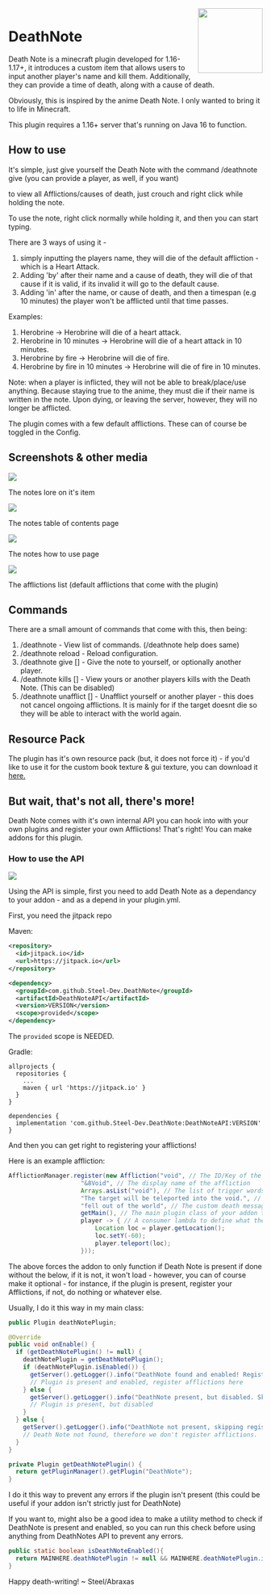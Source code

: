 <img align="right" width="128" height="128" src="https://github.com/Steel-Dev/DeathNote/blob/main/icon_enlarged.png?raw=truee">

# DeathNote

Death Note is a minecraft plugin developed for 1.16-1.17+, it introduces a custom item that allows users to input another player's name and kill them. Additionally, they can provide a time of death, along with a cause of death.

Obviously, this is inspired by the anime Death Note. I only wanted to bring it to life in Minecraft.

This plugin requires a 1.16+ server that's running on Java 16 to function.

## How to use
It's simple, just give yourself the Death Note with the command /deathnote give (you can provide a player, as well, if you want)

to view all Afflictions/causes of death, just crouch and right click while holding the note.

To use the note, right click normally while holding it, and then you can start typing.

There are 3 ways of using it - 

1) simply inputting the players name, they will die of the default affliction - which is a Heart Attack. 
2) Adding 'by' after their name and a cause of death, they will die of that cause if it is valid, if its invalid it will go to the default cause.
3) Adding 'in' after the name, or cause of death, and then a timespan (e.g 10 minutes) the player won't be afflicted until that time passes.

Examples:

1) Herobrine -> Herobrine will die of a heart attack.
2) Herobrine in 10 minutes -> Herobrine will die of a heart attack in 10 minutes.
3) Herobrine by fire -> Herobrine will die of fire.
4) Herobrine by fire in 10 minutes -> Herobrine will die of fire in 10 minutes.

Note: when a player is inflicted, they will not be able to break/place/use anything. Because staying true to the anime, they must die if their name is written in the note. Upon dying, or leaving the server, however, they will no longer be afflicted.

The plugin comes with a few default afflictions. These can of course be toggled in the Config.

## Screenshots & other media

![](https://github.com/Steel-Dev/DeathNote/blob/main/Screenshots/NoteLore.png?raw=true)

The notes lore on it's item


![](https://github.com/Steel-Dev/DeathNote/blob/main/Screenshots/TableOfContents.png?raw=true)

The notes table of contents page


![](https://github.com/Steel-Dev/DeathNote/blob/main/Screenshots/HowToUse.png?raw=true)

The notes how to use page


![](https://github.com/Steel-Dev/DeathNote/blob/main/Screenshots/Afflictions.png?raw=true)

The afflictions list (default afflictions that come with the plugin)

## Commands
There are a small amount of commands that come with this, then being:

1) /deathnote - View list of commands. (/deathnote help does same)
2) /deathnote reload - Reload configuration.
3) /deathnote give [<player>] - Give the note to yourself, or optionally another player.
4) /deathnote kills [<player>] - View yours or another players kills with the Death Note. (This can be disabled)
5) /deathnote unafflict [<player>] - Unafflict yourself or another player - this does not cancel ongoing afflictions. It is mainly for if the target doesnt die so they will be able to interact with the world again.

## Resource Pack
The plugin has it's own resource pack (but, it does not force it) - if you'd like to use it for the custom book texture & gui texture, you can download it [here.](https://www.dropbox.com/s/0gg58qu43abfxj4/DeathNote_ResourcePack.zip?dl=1)

## But wait, that's not all, there's more!
Death Note comes with it's own internal API you can hook into with your own plugins and register your own Afflictions! That's right! You can make addons for this plugin.

### How to use the API

[![](https://jitpack.io/v/Steel-Dev/DeathNote.svg)](https://jitpack.io/#Steel-Dev/DeathNote)

Using the API is simple, first you need to add Death Note as a dependancy to your addon - and as a depend in your plugin.yml.

First, you need the jitpack repo

Maven:
```xml
<repository>
  <id>jitpack.io</id>
  <url>https://jitpack.io</url>
</repository>
```

```xml
<dependency>
  <groupId>com.github.Steel-Dev.DeathNote</groupId>
  <artifactId>DeathNoteAPI</artifactId>
  <version>VERSION</version>
  <scope>provided</scope>
</dependency>
```

The `provided` scope is NEEDED.

Gradle:
```
allprojects {
  repositories {
    ...
    maven { url 'https://jitpack.io' }
  }
}
```

```
dependencies {
  implementation 'com.github.Steel-Dev.DeathNote:DeathNoteAPI:VERSION'
}
```

And then you can get right to registering your afflictions!

Here is an example affliction:

```java
AfflictionManager.register(new Affliction("void", // The ID/Key of the affliction
                    "&8Void", // The display name of the affliction
                    Arrays.asList("void"), // The list of trigger words
                    "The target will be teleported into the void.", // The description (can be blank)
                    "fell out of the world", // The custom death message (can be blank)
                    getMain(), // The main plugin class of your addon to tell Death Note who is registering it
                    player -> { // A consumer lambda to define what the affliction will do
                        Location loc = player.getLocation();
                        loc.setY(-60);
                        player.teleport(loc);
                    }));
```

The above forces the addon to only function if Death Note is present if done without the below, if it is not, it won't load - however, you can of course make it optional - for instance, if the plugin is present, register your Afflictions, if not, do nothing or whatever else.

Usually, I do it this way in my main class:

```java
public Plugin deathNotePlugin;

@Override
public void onEnable() {
  if (getDeathNotePlugin() != null) {
    deathNotePlugin = getDeathNotePlugin();
    if (deathNotePlugin.isEnabled()) {
      getServer().getLogger().info("DeathNote found and enabled! Registering custom afflictions.");
      // Plugin is present and enabled, register afflictions here
    } else {
      getServer().getLogger().info("DeathNote present, but disabled. Skipping registering custom afflictions.");
      // Plugin is present, but disabled
    }
  } else {
    getServer().getLogger().info("DeathNote not present, skipping registering custom afflictions.");
    // Death Note not found, therefore we don't register afflictions.
  }
}

private Plugin getDeathNotePlugin() {
  return getPluginManager().getPlugin("DeathNote");
}
```

I do it this way to prevent any errors if the plugin isn't present (this could be useful if your addon isn't strictly just for DeathNote)

If you want to, might also be a good idea to make a utility method to check if DeathNote is present and enabled, so you can run this check before using anything from DeathNotes API to prevent any errors.

```java
public static boolean isDeathNoteEnabled(){
  return MAINHERE.deathNotePlugin != null && MAINHERE.deathNotePlugin.isEnabled();
}
```


Happy death-writing! ~ Steel/Abraxas
